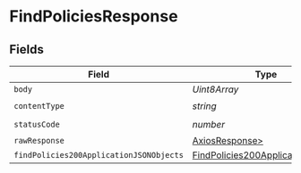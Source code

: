 # FindPoliciesResponse


## Fields

| Field                                                                                         | Type                                                                                          | Required                                                                                      | Description                                                                                   |
| --------------------------------------------------------------------------------------------- | --------------------------------------------------------------------------------------------- | --------------------------------------------------------------------------------------------- | --------------------------------------------------------------------------------------------- |
| `body`                                                                                        | *Uint8Array*                                                                                  | :heavy_minus_sign:                                                                            | N/A                                                                                           |
| `contentType`                                                                                 | *string*                                                                                      | :heavy_check_mark:                                                                            | N/A                                                                                           |
| `statusCode`                                                                                  | *number*                                                                                      | :heavy_check_mark:                                                                            | N/A                                                                                           |
| `rawResponse`                                                                                 | [AxiosResponse>](https://axios-http.com/docs/res_schema)                                      | :heavy_minus_sign:                                                                            | N/A                                                                                           |
| `findPolicies200ApplicationJSONObjects`                                                       | [FindPolicies200ApplicationJSON](../../models/operations/findpolicies200applicationjson.md)[] | :heavy_minus_sign:                                                                            | OK                                                                                            |